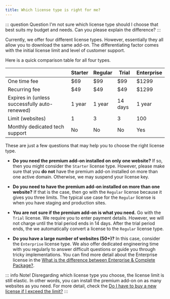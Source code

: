 ```yaml
---
title: Which license type is right for me?
---
```


::: question Question
I'm not sure which license type should I choose that best suits my budget and needs. Can you please explain the difference?
:::

Currently, we offer four different license types. However, essentially they all allow you to download the same add-on. The differentiating factor comes with the initial license limit and level of customer support.

Here is a quick comparison table for all four types.

| &nbsp; | Starter | Regular | Trial | Enterprise |
| ------ | ------- | ------- | ----- | ---------- |
| One time fee | $69 | $99 | $99 | $1299 |
| Recurring fee | $49 | $49 | $49 | $1299 |
| Expires in (unless successfully auto-renewed) | 1 year | 1 year | 14 days | 1 year |
| Limit (websites) | 1 | 3 | 3 | 100 |
| Monthly dedicated tech support | No | No | No | Yes |

These are just a few questions that may help you to choose the right license type.

- **Do you need the premium add-on installed on only one website?** If so, then you might consider the `Starter` license type. However, please make sure that you **do not** have the premium add-on installed on more than one active domain. Otherwise, we may suspend your license key.

- **Do you need to have the premium add-on installed on more than one website?** If that is the case, then go with the `Regular` license because it gives you three limits. The typical use case for the `Regular` license is when you have staging and production sites.

- **You are not sure if the premium add-on is what you need.** Go with the `Trial` license. We require you to enter payment details. However, we will not charge until the trial period ends in 14 days. After the trial period ends, the we automatically convert a license to the `Regular` license type.

- **Do you have a large number of websites (50+)?** In this case, consider the `Enterprise` license type. We also offer dedicated engineering time with you regularly to answer difficult questions or guide you through tricky implementations. You can find more detail about the Enterprise license in the [What is the difference between Enterprise & Complete Package?](/question/aam-premium/enterprise-vs-complete-package).

::: info Note!
Disregarding which license type you choose, the license limit is still elastic. In other words, you can install the premium add-on on as many websites as you need. For more detail, check the [Do I have to buy a new license if I exceed the limit?](/question/licensing/exceeded-license-limit)
:::